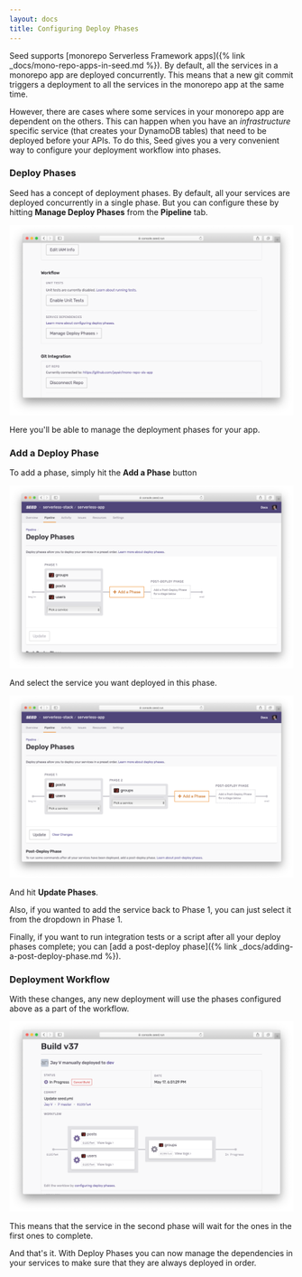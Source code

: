 ```yaml
---
layout: docs
title: Configuring Deploy Phases
---
```


Seed supports [monorepo Serverless Framework apps]({% link _docs/mono-repo-apps-in-seed.md %}). By default, all the services in a monorepo app are deployed concurrently. This means that a new git commit triggers a deployment to all the services in the monorepo app at the same time.

However, there are cases where some services in your monorepo app are dependent on the others. This can happen when you have an _infrastructure_ specific service (that creates your DynamoDB tables) that need to be deployed before your APIs. To do this, Seed gives you a very convenient way to configure your deployment workflow into phases.

### Deploy Phases

Seed has a concept of deployment phases. By default, all your services are deployed concurrently in a single phase. But you can configure these by hitting **Manage Deploy Phases** from the **Pipeline** tab.

![Click Manage Deploy Phases Button](/assets/docs/configuring-deploy-phases/click-manage-deploy-phases-button.png)

Here you'll be able to manage the deployment phases for your app.

### Add a Deploy Phase

To add a phase, simply hit the **Add a Phase** button

![Click Add a Phases Button](/assets/docs/configuring-deploy-phases/click-add-a-phase-button.png)

And select the service you want deployed in this phase.

![Pick a Service](/assets/docs/configuring-deploy-phases/pick-a-service.png)

And hit **Update Phases**.

Also, if you wanted to add the service back to Phase 1, you can just select it from the dropdown in Phase 1. 

Finally, if you want to run integration tests or a script after all your deploy phases complete; you can [add a post-deploy phase]({% link _docs/adding-a-post-deploy-phase.md %}).

### Deployment Workflow

With these changes, any new deployment will use the phases configured above as a part of the workflow.

![Deployment workflow](/assets/docs/configuring-deploy-phases/deployment-workflow.png)

This means that the service in the second phase will wait for the ones in the first ones to complete.

And that's it. With Deploy Phases you can now manage the dependencies in your services to make sure that they are always deployed in order.
